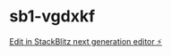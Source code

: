 # sb1-vgdxkf

[Edit in StackBlitz next generation editor ⚡️](https://stackblitz.com/~/github.com/Ikesons54/sb1-vgdxkf)